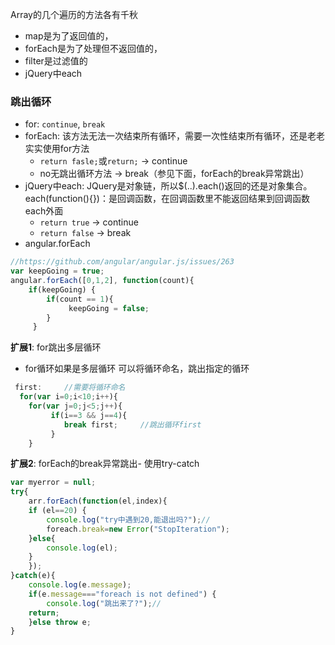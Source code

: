 Array的几个遍历的方法各有千秋

- map是为了返回值的，
- forEach是为了处理但不返回值的，
- filter是过滤值的
- jQuery中each

### 跳出循环

- for:  `continue`, `break`
- forEach:  该方法无法一次结束所有循环，需要一次性结束所有循环，还是老老实实使用for方法
    - `return fasle;`或`return;`  -> continue
    - no无跳出循环方法             -> break（参见下面，forEach的break异常跳出）
- jQuery中each:  JQuery是对象链，所以$(..).each()返回的还是对象集合。each(function(){})：是回调函数，在回调函数里不能返回结果到回调函数each外面
    - `return true`   -> continue
    - `return false`  -> break
- angular.forEach

```javascript
//https://github.com/angular/angular.js/issues/263
var keepGoing = true;
angular.forEach([0,1,2], function(count){
    if(keepGoing) {
        if(count == 1){
             keepGoing = false;
        }
     }
```

**扩展1**: for跳出多层循环

- for循环如果是多层循环 可以将循环命名，跳出指定的循环

```javascript
 first:     //需要将循环命名
  for(var i=0;i<10;i++){
    for(var j=0;j<5;j++){
         if(i==3 && j==4){
            break first;     //跳出循环first
         }
    }
```

**扩展2**: forEach的break异常跳出- 使用try-catch

```javascript
var myerror = null;
try{
    arr.forEach(function(el,index){
    if (el==20) {
        console.log("try中遇到20,能退出吗?");//
        foreach.break=new Error("StopIteration");
    }else{
        console.log(el);
    }
    });
}catch(e){
    console.log(e.message);
    if(e.message==="foreach is not defined") {
        console.log("跳出来了?");//
    return;
    }else throw e;
}
```
